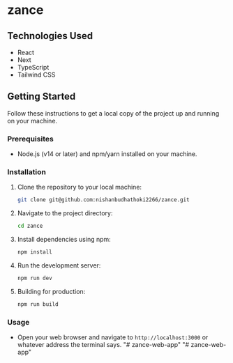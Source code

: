 # zance

## Technologies Used

- React
- Next
- TypeScript
- Tailwind CSS

## Getting Started

Follow these instructions to get a local copy of the project up and running on your machine.

### Prerequisites

- Node.js (v14 or later) and npm/yarn installed on your machine.

### Installation

1. Clone the repository to your local machine:

   ```bash
   git clone git@github.com:nishanbudhathoki2266/zance.git
   ```

2. Navigate to the project directory:

   ```bash
   cd zance
   ```

3. Install dependencies using npm:

   ```bash
   npm install
   ```

4. Run the development server:

   ```bash
   npm run dev
   ```

5. Building for production:

   ```bash
   npm run build
   ```

### Usage

- Open your web browser and navigate to `http://localhost:3000` or whatever address the terminal says.
"# zance-web-app" 
"# zance-web-app" 
